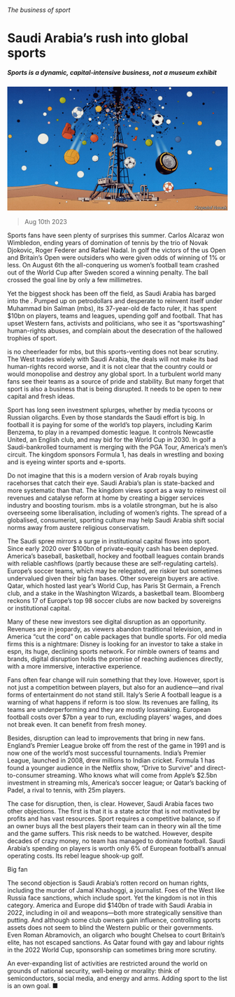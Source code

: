 ###### The business of sport

# Saudi Arabia’s rush into global sports 

##### Sports is a dynamic, capital-intensive business, not a museum exhibit 

![image](images/20230812_LDD001.jpg) 

> Aug 10th 2023 

Sports fans have seen plenty of surprises this summer. Carlos Alcaraz won Wimbledon, ending years of domination of tennis by the trio of Novak Djokovic, Roger Federer and Rafael Nadal. In golf the victors of the us Open and Britain’s Open were outsiders who were given odds of winning of 1% or less. On August 6th the all-conquering us women’s football team crashed out of the World Cup after Sweden scored a winning penalty. The ball crossed the goal line by only a few millimetres. 

Yet the biggest shock has been off the field, as Saudi Arabia has barged into the . Pumped up on petrodollars and desperate to reinvent itself under Muhammad bin Salman (mbs), its 37-year-old de facto ruler, it has spent $10bn on players, teams and leagues, upending golf and football. That has upset Western fans, activists and politicians, who see it as “sportswashing” human-rights abuses, and complain about the desecration of the hallowed trophies of sport. 

is no cheerleader for mbs, but this sports-venting does not bear scrutiny. The West trades widely with Saudi Arabia, the deals will not make its bad human-rights record worse, and it is not clear that the country could or would monopolise and destroy any global sport. In a turbulent world many fans see their teams as a source of pride and stability. But many forget that sport is also a business that is being disrupted. It needs to be open to new capital and fresh ideas.

Sport has long seen investment splurges, whether by media tycoons or Russian oligarchs. Even by those standards the Saudi effort is big. In football it is paying for some of the world’s top players, including Karim Benzema, to play in a revamped domestic league. It controls Newcastle United, an English club, and may bid for the World Cup in 2030. In golf a Saudi-bankrolled tournament is merging with the PGA Tour, America’s men’s circuit. The kingdom sponsors Formula 1, has deals in wrestling and boxing and is eyeing winter sports and e-sports.

Do not imagine that this is a modern version of Arab royals buying racehorses that catch their eye. Saudi Arabia’s plan is state-backed and more systematic than that. The kingdom views sport as a way to reinvest oil revenues and catalyse reform at home by creating a bigger services industry and boosting tourism. mbs is a volatile strongman, but he is also overseeing some liberalisation, including of women’s rights. The spread of a globalised, consumerist, sporting culture may help Saudi Arabia shift social norms away from austere religious conservatism.

The Saudi spree mirrors a surge in institutional capital flows into sport. Since early 2020 over $100bn of private-equity cash has been deployed. America’s baseball, basketball, hockey and football leagues contain brands with reliable cashflows (partly because these are self-regulating cartels). Europe’s soccer teams, which may be relegated, are riskier but sometimes undervalued given their big fan bases. Other sovereign buyers are active. Qatar, which hosted last year’s World Cup, has Paris St Germain, a French club, and a stake in the Washington Wizards, a basketball team. Bloomberg reckons 17 of Europe’s top 98 soccer clubs are now backed by sovereigns or institutional capital.

Many of these new investors see digital disruption as an opportunity. Revenues are in jeopardy, as viewers abandon traditional television, and in America “cut the cord” on cable packages that bundle sports. For old media firms this is a nightmare: Disney is looking for an investor to take a stake in espn, its huge, declining sports network. For nimble owners of teams and brands, digital disruption holds the promise of reaching audiences directly, with a more immersive, interactive experience.

Fans often fear change will ruin something that they love. However, sport is not just a competition between players, but also for an audience—and rival forms of entertainment do not stand still. Italy’s Serie A football league is a warning of what happens if reform is too slow. Its revenues are falling, its teams are underperforming and they are mostly lossmaking. European football costs over $7bn a year to run, excluding players’ wages, and does not break even. It can benefit from fresh money.

Besides, disruption can lead to improvements that bring in new fans. England’s Premier League broke off from the rest of the game in 1991 and is now one of the world’s most successful tournaments. India’s Premier League, launched in 2008, drew millions to Indian cricket. Formula 1 has found a younger audience in the Netflix show, “Drive to Survive” and direct-to-consumer streaming. Who knows what will come from Apple’s $2.5bn investment in streaming mls, America’s soccer league; or Qatar’s backing of Padel, a rival to tennis, with 25m players.

The case for disruption, then, is clear. However, Saudi Arabia faces two other objections. The first is that it is a state actor that is not motivated by profits and has vast resources. Sport requires a competitive balance, so if an owner buys all the best players their team can in theory win all the time and the game suffers. This risk needs to be watched. However, despite decades of crazy money, no team has managed to dominate football. Saudi Arabia’s spending on players is worth only 6% of European football’s annual operating costs. Its rebel league shook-up golf. 

Big fan

The second objection is Saudi Arabia’s rotten record on human rights, including the murder of Jamal Khashoggi, a journalist. Foes of the West like Russia face sanctions, which include sport. Yet the kingdom is not in this category. America and Europe did $140bn of trade with Saudi Arabia in 2022, including in oil and weapons—both more strategically sensitive than putting. And although some club owners gain influence, controlling sports assets does not seem to blind the Western public or their governments. Even Roman Abramovich, an oligarch who bought Chelsea to court Britain’s elite, has not escaped sanctions. As Qatar found with gay and labour rights in the 2022 World Cup, sponsorship can sometimes bring more scrutiny.

An ever-expanding list of activities are restricted around the world on grounds of national security, well-being or morality: think of semiconductors, social media, and energy and arms. Adding sport to the list is an own goal. ■


